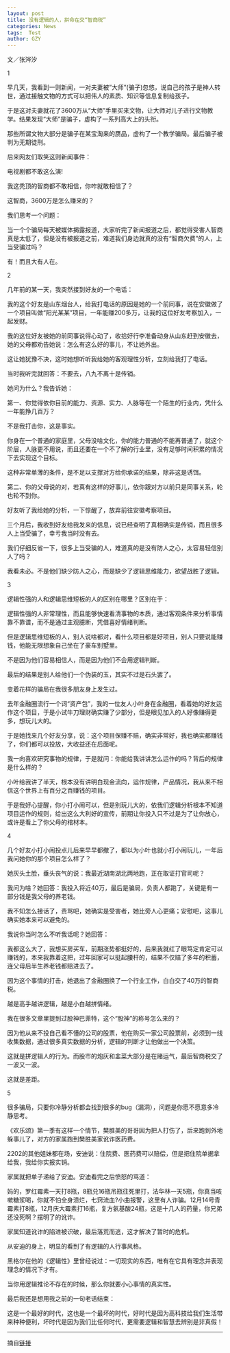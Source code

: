 ```yaml
---
layout: post
title: 没有逻辑的人，拼命在交“智商税”
categories: News
tags:  Test
author: GZY
---
```


文／张涔汐

1

早几天，我看到一则新闻，一对夫妻被”大师”(骗子)忽悠，说自己的孩子是神人转世，通过接触文物的方式可以把伟人的素质、知识等信息复制给孩子。

于是这对夫妻就花了3600万从“大师”手里买来文物，让大师对儿子进行文物教学。结果发现“大师”是骗子，虚构了一系列高大上的头衔。

那些所谓文物大部分是骗子在某宝淘来的赝品，虚构了一个教学骗局。最后骗子被判为无期徒刑。

后来网友们取笑这则新闻事件：

电视剧都不敢这么演!

我这秃顶的智商都不敢相信，你咋就敢相信了？

这智商，3600万是怎么赚来的？

我们思考一个问题：

当一个个骗局每天被媒体揭露报道，大家听完了新闻报道之后，都觉得受害人智商真是太低了，但是没有被报道之前，难道我们身边就真的没有“智商欠费”的人，上当受骗过吗？

有！而且大有人在。

2

几年前的某一天，我突然接到好友的一个电话：

我的这个好友是山东烟台人，给我打电话的原因是她的一个前同事，说在安徽做了一个项目叫做“阳光某某”项目，一年能赚200多万，让我的这位好友考察加入，一起发财。

我的这位好友被她的前同事说得心动了，收拾好行李准备动身从山东赶到安徽去，她的父母都劝告她说：怎么有这么好的事儿，不让她外出。

这让她犹豫不决，这时她想听听我给她的客观理性分析，立刻给我打了电话。

当时我听完就回答：不要去，八九不离十是传销。

她问为什么？我告诉她：

第一、你觉得依你目前的能力、资源、实力、人脉等在一个陌生的行业内，凭什么一年能挣几百万？

不是我打击你，这是事实。

你身在一个普通的家庭里，父母没啥文化，你的能力普通的不能再普通了，就这个阶层，人脉更不用说，而且还要在一个不了解的行业里，没有足够时间积累的情况下去实现这个目标。

这种非常单薄的条件，是不足以支撑对方给你承诺的结果，除非这是诱饵。

第二、你的父母说的对，若真有这样的好事儿，依你跟对方以前只是同事关系，轮也轮不到你。

好友听了我给她的分析，一下惊醒了，放弃前往安徽考察项目。

三个月后，我收到好友给我发来的信息，说已经查明了真相确实是传销，而且很多人上当受骗了，幸亏我当时没有去。

我们仔细反省一下，很多上当受骗的人，难道真的是没有防人之心，太容易轻信别人了吗？

我看未必。不是他们缺少防人之心，而是缺少了逻辑思维能力，欲望战胜了逻辑。

3

逻辑性强的人和逻辑思维短板的人的区别在哪里？区别在于：

逻辑性强的人非常理性，而且能够快速看清事物的本质，通过客观条件来分析事情靠不靠谱，而不是通过主观臆断，凭借喜好情绪判断。

但是逻辑思维短板的人，别人说啥都对，看什么项目都是好项目，别人只要说能赚钱，他能无限想象自己坐在了豪车别墅里。

不是因为他们容易相信人，而是因为他们不会用逻辑判断。

最后的结果是别人给他们一个伪装的玉，其实不过是石头罢了。

变着花样的骗局在我很多朋友身上发生过。

去年金融圈流行一个词“资产包”，我的一位友人小叶身在金融圈，看着她的好友运作这个项目，于是小试牛刀理财确实赚了少部分，但是眼见加入的人好像赚得更多，想玩儿大的。

于是她找来几个好友分享，说：这个项目保赚不赔，确实非常好，我也确实都赚钱了，你们都可以投放，大收益还在后面呢。

我一向喜欢研究事物的规律，于是就问：你能给我讲讲怎么运作的吗？背后的规律是什么样的？

小叶给我讲了半天，根本没有讲明白现金流向，运作规律，产品情况，我从来不相信这个世界上有百分之百赚钱的项目。

于是我好心提醒，你小打小闹可以，但是别玩儿大的，依我们逻辑分析根本不知道项目运作的规则，给出这么大利好的宣传，前期让你投入只不过是为了让你放心，或许是看上了你父母的棺材本。

4

几个好友小打小闹投点儿后来早早都撤了，都以为小叶也就小打小闹玩儿，一年后我问她你的那个项目怎么样了？

她灰头土脸，垂头丧气的说：我最近湖南湖北两地跑，正在取证打官司呢？

我问为啥？她回答：我投入将近40万，最后是骗局，负责人都跑了，关键是有一部分钱是我父母的养老钱。

我不知怎么接话了，责骂吧，她确实是受害者，她比旁人心更痛；安慰吧，这事儿确实她本来可以避免的。

我说你当时怎么不听我话呢？她回答：

我都这么大了，我想买房买车，前期涨势都挺好的，后来我就红了眼笃定肯定可以赚钱的，本来我靠着这把，过年回家可以挺起腰杆的，结果不仅赔了多年的积蓄，连父母后半生养老钱都赔进去了。

因为这个事情的打击，她退出了金融圈换了一个行业工作，白白交了40万的智商税。

越是高手越讲逻辑，越是小白越拼情绪。

我在很多文章里提到过股神巴菲特，这个“股神”的称号怎么来的？

因为他从来不投自己看不懂的公司的股票，他在购买一家公司股票前，必须到一线收集数据，通过很多真实数据的分析，逻辑的判断才让他做出一个决策。

这就是拼逻辑人的行为。而股市的炮灰和韭菜大部分是在赌运气，最后智商税交了一波又一波。

这就是差距。

5

很多骗局，只要你冷静分析都会找到很多的bug（漏洞），问题是你愿不愿意多冷静思考。

《欢乐颂》第一季有这样一个情节，樊胜美的哥哥因为把人打伤了，后来跑到外地躲事儿了，对方的家属跑到樊胜美家讹诈医药费。

2202的其他姐妹都在场，安迪说：住院费、医药费可以赔偿，但是把住院单据拿给我，我给你实报实销。

家属就把单子递给了安迪。安迪看完之后愤怒的骂道：

妈的，罗红霉素一天打8瓶，8瓶兑16瓶吊瓶往死里打，法华林一天5瓶，你真当咳嗽糖浆喝，你就不怕全身溃烂，七窍流血?小曲报警，这里有人诈骗。12月14号青霉素打8瓶，12月庆大霉素打16瓶，复方氨基酸24瓶，这是十几人的药量，你兄弟还没死啊？摆明了的讹诈。

家属知道讹诈的陷进被识破，最后落荒而逃，这才解决了暂时的危机。

从安迪的身上，明显的看到了有逻辑的人行事风格。

黑格尔在他的《逻辑性》里曾经说过：一切现实的东西，唯有在它具有理念并表现理念的情况下才有。

当你用逻辑推论不存在的时候，那么你就要小心事情的真实性。

最后我还是想用我之前的一句老话结束：

这是一个最好的时代，这也是一个最坏的时代，好时代是因为高科技给我们生活带来种种便利，坏时代是因为我们比任何时代，更需要逻辑和智慧去辨别是非真假！

*****

摘自[链接](http://new.qq.com/omn/20181224/20181224B0J6J1.html)
